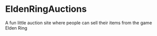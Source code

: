 # EldenRingAuctions
A fun little auction site where people can sell their items from the game Elden Ring
